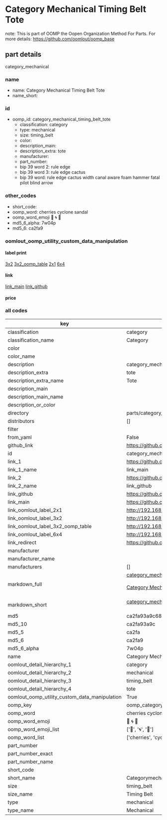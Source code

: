 # Category Mechanical Timing Belt Tote  

note: This is part of OOMP the Oopen Organization Method For Parts. For more details: https://github.com/oomlout/oomp_base

##  part details
  



category_mechanical



### name
* name: Category Mechanical Timing Belt Tote
* name_short: 
### id
* oomp_id: category_mechanical_timing_belt_tote
  * classification: category
  * type: mechanical
  * size: timing_belt
  * color: 
  * description_main: 
  * description_extra: tote
  * manufacturer: 
  * part_number: 
  * bip 39 word 2: rule edge
  * bip 39 word 3: rule edge cactus
  * bip 39 word: rule edge cactus width canal aware foam hammer fatal pilot blind arrow

### other_codes
* short_code: 
* oomp_word: cherries cyclone sandal
* oomp_word_emoji :cherries: :cyclone: :sandal:
* md5_6_alpha: 7w04p
* md5_6: ca2fa9






### oomlout_oomp_utility_custom_data_manipulation
#### label print
[3x2](http://192.168.1.245:1112/?label=oomp%207w04p)
[3x2_oomp_table](http://192.168.1.108:1112/?label=oomp%207w04p)
[2x1](http://192.168.1.242:1112/?label=oomp%207w04p)
[6x4](http://192.168.1.55:1112/?label=oomp%207w04p)    

#### link

[link_main](https://github.com/oomlout/oomlout_oomp_version_1_messy/tree/main/parts/category_mechanical_timing_belt_tote) [link_github](https://github.com/oomlout/oomlout_oomp_version_1_messy/tree/main/parts/category_mechanical_timing_belt_tote)                             

#### price







### all codes 
| key | value |  
| --- | --- |  
| classification | category |  
| classification_name | Category |  
| color |  |  
| color_name |  |  
| description | category_mechanical |  
| description_extra | tote |  
| description_extra_name | Tote |  
| description_main |  |  
| description_main_name |  |  
| description_or_color |   |  
| directory | parts/category_mechanical_timing_belt_tote |  
| distributors | [] |  
| filter |  |  
| from_yaml | False |  
| github_link | https://github.com/oomlout/oomlout_oomp_part_src/tree/main/parts/category_mechanical_timing_belt_tote |  
| id | category_mechanical_timing_belt_tote |  
| link_1 | https://github.com/oomlout/oomlout_oomp_version_1_messy/tree/main/parts/category_mechanical_timing_belt_tote |  
| link_1_name | link_main |  
| link_2 | https://github.com/oomlout/oomlout_oomp_version_1_messy/tree/main/parts/category_mechanical_timing_belt_tote |  
| link_2_name | link_github |  
| link_github | https://github.com/oomlout/oomlout_oomp_version_1_messy/tree/main/parts/category_mechanical_timing_belt_tote |  
| link_main | https://github.com/oomlout/oomlout_oomp_version_1_messy/tree/main/parts/category_mechanical_timing_belt_tote |  
| link_oomlout_label_2x1 | http://192.168.1.242:1112/?label=oomp%207w04p |  
| link_oomlout_label_3x2 | http://192.168.1.245:1112/?label=oomp%207w04p |  
| link_oomlout_label_3x2_oomp_table | http://192.168.1.108:1112/?label=oomp%207w04p |  
| link_oomlout_label_6x4 | http://192.168.1.55:1112/?label=oomp%207w04p |  
| link_redirect | https://github.com/oomlout/oomlout_oomp_version_1_messy/tree/main/parts/category_mechanical_timing_belt_tote |  
| manufacturer |  |  
| manufacturer_name |  |  
| manufacturers | [] |  
| markdown_full | [category_mechanical_timing_belt_tote](none)<br>[](none)<br>[Category Mechanical Timing Belt Tote](none)<br><br> |  
| markdown_short | [category_mechanical_timing_belt_tote](none)<br><br> |  
| md5 | ca2fa93a9c688b4041108fac401195e9 |  
| md5_10 | ca2fa93a9c |  
| md5_5 | ca2fa |  
| md5_6 | ca2fa9 |  
| md5_6_alpha | 7w04p |  
| name | Category Mechanical Timing Belt Tote |  
| oomlout_detail_hierarchy_1 | category |  
| oomlout_detail_hierarchy_2 | mechanical |  
| oomlout_detail_hierarchy_3 | timing_belt |  
| oomlout_detail_hierarchy_4 | tote |  
| oomlout_oomp_utility_custom_data_manipulation | True |  
| oomp_key | oomp_category_mechanical_timing_belt_tote |  
| oomp_word | cherries cyclone sandal |  
| oomp_word_emoji | :cherries: :cyclone: :sandal: |  
| oomp_word_emoji_list | [':cherries:', ':cyclone:', ':sandal:'] |  
| oomp_word_list | ['cherries', 'cyclone', 'sandal'] |  
| part_number |  |  
| part_number_exact |  |  
| part_number_name |  |  
| short_code |  |  
| short_name | Categorymechanical |  
| size | timing_belt |  
| size_name | Timing Belt |  
| type | mechanical |  
| type_name | Mechanical |  
